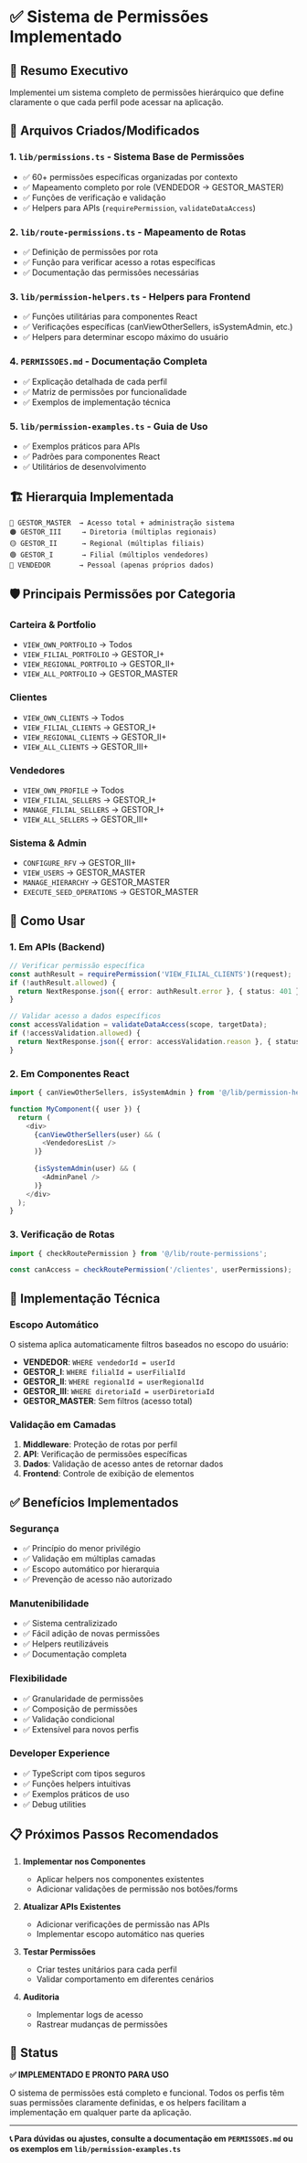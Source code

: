 # ✅ Sistema de Permissões Implementado

## 🎯 Resumo Executivo

Implementei um sistema completo de permissões hierárquico que define claramente o que cada perfil pode acessar na aplicação.

## 📁 Arquivos Criados/Modificados

### 1. **`lib/permissions.ts`** - Sistema Base de Permissões
- ✅ 60+ permissões específicas organizadas por contexto
- ✅ Mapeamento completo por role (VENDEDOR → GESTOR_MASTER)
- ✅ Funções de verificação e validação
- ✅ Helpers para APIs (`requirePermission`, `validateDataAccess`)

### 2. **`lib/route-permissions.ts`** - Mapeamento de Rotas
- ✅ Definição de permissões por rota
- ✅ Função para verificar acesso a rotas específicas
- ✅ Documentação das permissões necessárias

### 3. **`lib/permission-helpers.ts`** - Helpers para Frontend
- ✅ Funções utilitárias para componentes React
- ✅ Verificações específicas (canViewOtherSellers, isSystemAdmin, etc.)
- ✅ Helpers para determinar escopo máximo do usuário

### 4. **`PERMISSOES.md`** - Documentação Completa
- ✅ Explicação detalhada de cada perfil
- ✅ Matriz de permissões por funcionalidade
- ✅ Exemplos de implementação técnica

### 5. **`lib/permission-examples.ts`** - Guia de Uso
- ✅ Exemplos práticos para APIs
- ✅ Padrões para componentes React
- ✅ Utilitários de desenvolvimento

## 🏗️ Hierarquia Implementada

```
🔴 GESTOR_MASTER  → Acesso total + administração sistema
🟠 GESTOR_III     → Diretoria (múltiplas regionais)
🟡 GESTOR_II      → Regional (múltiplas filiais)  
🟢 GESTOR_I       → Filial (múltiplos vendedores)
🔵 VENDEDOR       → Pessoal (apenas próprios dados)
```

## 🛡️ Principais Permissões por Categoria

### **Carteira & Portfolio**
- `VIEW_OWN_PORTFOLIO` → Todos
- `VIEW_FILIAL_PORTFOLIO` → GESTOR_I+
- `VIEW_REGIONAL_PORTFOLIO` → GESTOR_II+
- `VIEW_ALL_PORTFOLIO` → GESTOR_MASTER

### **Clientes**
- `VIEW_OWN_CLIENTS` → Todos
- `VIEW_FILIAL_CLIENTS` → GESTOR_I+
- `VIEW_REGIONAL_CLIENTS` → GESTOR_II+
- `VIEW_ALL_CLIENTS` → GESTOR_III+

### **Vendedores**
- `VIEW_OWN_PROFILE` → Todos
- `VIEW_FILIAL_SELLERS` → GESTOR_I+
- `MANAGE_FILIAL_SELLERS` → GESTOR_I+
- `VIEW_ALL_SELLERS` → GESTOR_III+

### **Sistema & Admin**
- `CONFIGURE_RFV` → GESTOR_III+
- `VIEW_USERS` → GESTOR_MASTER
- `MANAGE_HIERARCHY` → GESTOR_MASTER
- `EXECUTE_SEED_OPERATIONS` → GESTOR_MASTER

## 🚀 Como Usar

### 1. **Em APIs (Backend)**
```typescript
// Verificar permissão específica
const authResult = requirePermission('VIEW_FILIAL_CLIENTS')(request);
if (!authResult.allowed) {
  return NextResponse.json({ error: authResult.error }, { status: 401 });
}

// Validar acesso a dados específicos
const accessValidation = validateDataAccess(scope, targetData);
if (!accessValidation.allowed) {
  return NextResponse.json({ error: accessValidation.reason }, { status: 403 });
}
```

### 2. **Em Componentes React**
```typescript
import { canViewOtherSellers, isSystemAdmin } from '@/lib/permission-helpers';

function MyComponent({ user }) {
  return (
    <div>
      {canViewOtherSellers(user) && (
        <VendedoresList />
      )}
      
      {isSystemAdmin(user) && (
        <AdminPanel />
      )}
    </div>
  );
}
```

### 3. **Verificação de Rotas**
```typescript
import { checkRoutePermission } from '@/lib/route-permissions';

const canAccess = checkRoutePermission('/clientes', userPermissions);
```

## 🔧 Implementação Técnica

### **Escopo Automático**
O sistema aplica automaticamente filtros baseados no escopo do usuário:

- **VENDEDOR**: `WHERE vendedorId = userId`
- **GESTOR_I**: `WHERE filialId = userFilialId`
- **GESTOR_II**: `WHERE regionalId = userRegionalId`
- **GESTOR_III**: `WHERE diretoriaId = userDiretoriaId`
- **GESTOR_MASTER**: Sem filtros (acesso total)

### **Validação em Camadas**
1. **Middleware**: Proteção de rotas por perfil
2. **API**: Verificação de permissões específicas
3. **Dados**: Validação de acesso antes de retornar dados
4. **Frontend**: Controle de exibição de elementos

## ✅ Benefícios Implementados

### **Segurança**
- ✅ Princípio do menor privilégio
- ✅ Validação em múltiplas camadas
- ✅ Escopo automático por hierarquia
- ✅ Prevenção de acesso não autorizado

### **Manutenibilidade**
- ✅ Sistema centralizizado
- ✅ Fácil adição de novas permissões
- ✅ Helpers reutilizáveis
- ✅ Documentação completa

### **Flexibilidade**
- ✅ Granularidade de permissões
- ✅ Composição de permissões
- ✅ Validação condicional
- ✅ Extensível para novos perfis

### **Developer Experience**
- ✅ TypeScript com tipos seguros
- ✅ Funções helpers intuitivas
- ✅ Exemplos práticos de uso
- ✅ Debug utilities

## 📋 Próximos Passos Recomendados

1. **Implementar nos Componentes**
   - Aplicar helpers nos componentes existentes
   - Adicionar validações de permissão nos botões/forms

2. **Atualizar APIs Existentes**
   - Adicionar verificações de permissão nas APIs
   - Implementar escopo automático nas queries

3. **Testar Permissões**
   - Criar testes unitários para cada perfil
   - Validar comportamento em diferentes cenários

4. **Auditoria**
   - Implementar logs de acesso
   - Rastrear mudanças de permissões

## 🎉 Status

**✅ IMPLEMENTADO E PRONTO PARA USO**

O sistema de permissões está completo e funcional. Todos os perfis têm suas permissões claramente definidas, e os helpers facilitam a implementação em qualquer parte da aplicação.

---

**📞 Para dúvidas ou ajustes, consulte a documentação em `PERMISSOES.md` ou os exemplos em `lib/permission-examples.ts`**